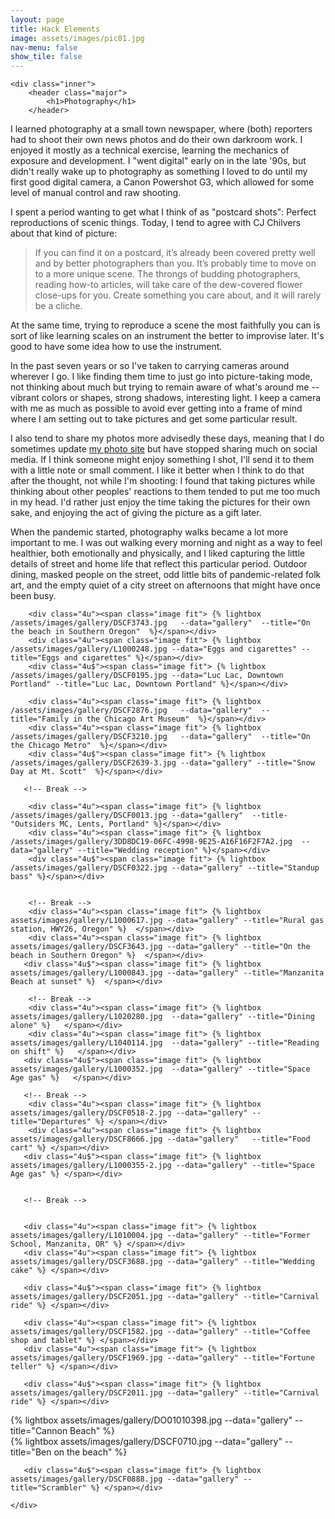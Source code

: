 ```yaml
---
layout: page
title: Hack Elements
image: assets/images/pic01.jpg
nav-menu: false
show_tile: false
---
```


<!-- Main -->
<div id="main" class="alt">

<!-- One -->
	<div class="inner">
		<header class="major">
			<h1>Photography</h1>
		</header>



<!-- Elements -->

<div class="row 200%">

<div class="6u 12u$(medium)">

<p>I learned photography at a small town newspaper, where (both) reporters had to shoot their own news photos and do their own darkroom work. I enjoyed it mostly as a technical exercise, learning the mechanics of exposure and development. I "went digital" early on in the late '90s, but didn't really wake up to photography as something I loved to do until my first good digital camera, a Canon Powershot G3, which allowed for some level of manual control and raw shooting.</p>

<p>I spent a period wanting to get what I think of as "postcard shots": Perfect reproductions of scenic things. Today, I tend to agree with CJ Chilvers about that kind of picture:</p>

<blockquote>
If you can find it on a postcard, it’s already been covered pretty well and by better photographers than you. It’s probably time to move on to a more unique scene. The throngs of budding photographers, reading how-to articles, will take care of the dew-covered flower close-ups for you. Create something you care about, and it will rarely be a cliche.
</blockquote>

<p>At the same time, trying to reproduce a scene the most faithfully you can is sort of like learning scales on an instrument the better to improvise later. It's good to have some idea how to use the instrument.</p>

<p>In the past seven years or so I've taken to carrying cameras around wherever I go. I like finding them time to just go into picture-taking mode, not thinking about much but trying to remain aware of what's around me -- vibrant colors or shapes, strong shadows, interesting light. I keep a camera with me as much as possible to avoid ever getting into a frame of mind where I am setting out to take pictures and get some particular result.</p> 

<p>I also tend to share my photos more advisedly these days, meaning that I do sometimes update <a href="https://pix.puddingbowl.org">my photo site</a> but have stopped sharing much on social media. If I think someone might enjoy something I shot, I'll send it to them with a little note or small comment. I like it better when I think to do that after the thought, not while I'm shooting: I found that taking pictures while thinking about other peoples' reactions to them tended to put me too much in my head. I'd rather just enjoy the time taking the pictures for their own sake, and enjoying the act of giving the picture as a gift later.</p>

<p>When the pandemic started, photography walks became a lot more important to me. I was out walking every morning and night as a way to feel healthier, both emotionally and physically, and I liked capturing the little details of street and home life that reflect this particular period. Outdoor dining, masked people on the street, odd little bits of pandemic-related folk art, and the empty quiet of a city street on afternoons that might have once been busy.</p>

</div>



<div class="6u$ 12u$(medium)">


<!-- Image -->


<div class="box alt">
	<div class="row 50% uniform ">

		<div class="4u"><span class="image fit"> {% lightbox /assets/images/gallery/DSCF3743.jpg   --data="gallery"  --title="On the beach in Southern Oregon"  %}</span></div>
		<div class="4u"><span class="image fit"> {% lightbox /assets/images/gallery/L1000248.jpg --data="Eggs and cigarettes" --title="Eggs and cigarettes" %}</span></div>
		<div class="4u$"><span class="image fit"> {% lightbox /assets/images/gallery/DSCF0195.jpg --data="Luc Lac, Downtown Portland" --title="Luc Lac, Downtown Portland" %}</span></div>

<!-- break -->



		<div class="4u"><span class="image fit"> {% lightbox /assets/images/gallery/DSCF2876.jpg   --data="gallery"  --title="Family in the Chicago Art Museum"  %}</span></div>
		<div class="4u"><span class="image fit"> {% lightbox /assets/images/gallery/DSCF3210.jpg   --data="gallery"  --title="On the Chicago Metro"  %}</span></div>
		<div class="4u$"><span class="image fit"> {% lightbox /assets/images/gallery/DSCF2639-3.jpg --data="gallery" --title="Snow Day at Mt. Scott"  %}</span></div>
	
	   <!-- Break --> 

		<div class="4u"><span class="image fit"> {% lightbox /assets/images/gallery/DSCF0013.jpg --data="gallery"  --title-"Outsiders MC, Lents, Portland" %}</span></div>
		<div class="4u"><span class="image fit"> {% lightbox /assets/images/gallery/3DD8DC19-06FC-4998-9E25-A16F16F2F7A2.jpg  --data="gallery" --title="Wedding reception" %}</span></div>
		<div class="4u$"><span class="image fit"> {% lightbox /assets/images/gallery/DSCF0322.jpg --data="gallery" --title="Standup bass" %}</span></div>
		
		
		<!-- Break -->
		<div class="4u"><span class="image fit"> {% lightbox assets/images/gallery/L1000617.jpg --data="gallery" --title="Rural gas station, HWY26, Oregon" %}  </span></div>
		<div class="4u"><span class="image fit"> {% lightbox assets/images/gallery/DSCF3643.jpg --data="gallery" --title="On the beach in Southern Oregon" %}  </span></div>
	   <div class="4u$"><span class="image fit"> {% lightbox assets/images/gallery/L1000843.jpg --data="gallery" --title="Manzanita Beach at sunset" %}  </span></div>

		<!-- Break --> 
		<div class="4u"><span class="image fit"> {% lightbox assets/images/gallery/L1020280.jpg  --data="gallery" --title="Dining alone" %}   </span></div>
		<div class="4u"><span class="image fit"> {% lightbox assets/images/gallery/L1040114.jpg  --data="gallery" --title="Reading on shift" %}   </span></div>
	   <div class="4u$"><span class="image fit"> {% lightbox assets/images/gallery/L1000352.jpg  --data="gallery" --title="Space Age gas" %}   </span></div>

	   <!-- Break --> 
		<div class="4u"><span class="image fit"> {% lightbox assets/images/gallery/DSCF0518-2.jpg --data="gallery" --title="Departures" %} </span></div>
		<div class="4u"><span class="image fit"> {% lightbox assets/images/gallery/DSCF8666.jpg --data="gallery"   --title="Food cart" %} </span></div>
	   <div class="4u$"><span class="image fit"> {% lightbox assets/images/gallery/L1000355-2.jpg --data="gallery" --title="Space Age gas" %} </span></div>
	   	      
	   
	   <!-- Break --> 
	   
	   
	   <div class="4u"><span class="image fit"> {% lightbox assets/images/gallery/L1010004.jpg --data="gallery" --title="Former School, Manzanita, OR" %} </span></div>
	   <div class="4u"><span class="image fit"> {% lightbox assets/images/gallery/DSCF3688.jpg --data="gallery" --title="Wedding cake" %} </span></div>
	   
	   <div class="4u$"><span class="image fit"> {% lightbox assets/images/gallery/DSCF2051.jpg --data="gallery" --title="Carnival ride" %} </span></div>

 <!-- Break --> 
	   
	   
	   <div class="4u"><span class="image fit"> {% lightbox assets/images/gallery/DSCF1582.jpg --data="gallery" --title="Coffee shop and tablet" %} </span></div>
	   <div class="4u"><span class="image fit"> {% lightbox assets/images/gallery/DSCF1969.jpg --data="gallery" --title="Fortune teller" %} </span></div>
	   
	   <div class="4u$"><span class="image fit"> {% lightbox assets/images/gallery/DSCF2011.jpg --data="gallery" --title="Carnival ride" %} </span></div>

<!-- Break -->

   <div class="4u"><span class="image fit"> {% lightbox assets/images/gallery/DO01010398.jpg --data="gallery" --title="Cannon Beach" %} </span></div>
	   <div class="4u"><span class="image fit"> {% lightbox assets/images/gallery/DSCF0710.jpg --data="gallery" --title="Ben on the beach" %} </span></div>
	   
	   <div class="4u$"><span class="image fit"> {% lightbox assets/images/gallery/DSCF0888.jpg --data="gallery" --title="Scrambler" %} </span></div>

<!-- Break -->





	</div>




</div>

</div>
</div>

</div>

</div>
